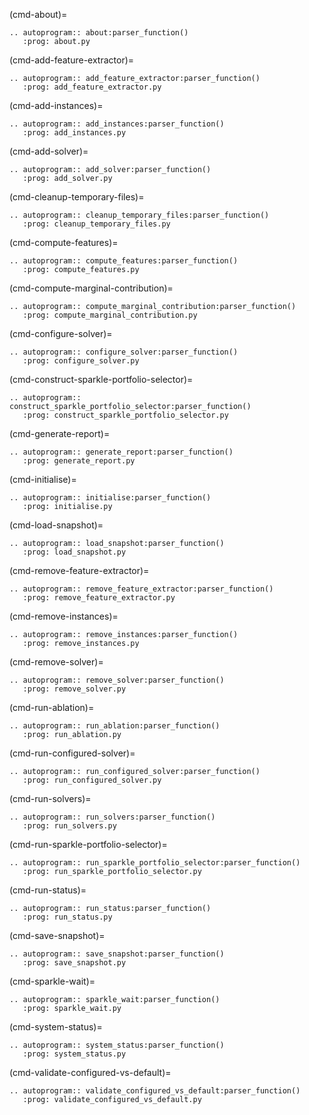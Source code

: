 (cmd-about)=

```{eval-rst}
.. autoprogram:: about:parser_function()
   :prog: about.py

```

(cmd-add-feature-extractor)=

```{eval-rst}
.. autoprogram:: add_feature_extractor:parser_function()
   :prog: add_feature_extractor.py

```

(cmd-add-instances)=

```{eval-rst}
.. autoprogram:: add_instances:parser_function()
   :prog: add_instances.py

```

(cmd-add-solver)=

```{eval-rst}
.. autoprogram:: add_solver:parser_function()
   :prog: add_solver.py

```

(cmd-cleanup-temporary-files)=

```{eval-rst}
.. autoprogram:: cleanup_temporary_files:parser_function()
   :prog: cleanup_temporary_files.py

```

(cmd-compute-features)=

```{eval-rst}
.. autoprogram:: compute_features:parser_function()
   :prog: compute_features.py

```

(cmd-compute-marginal-contribution)=

```{eval-rst}
.. autoprogram:: compute_marginal_contribution:parser_function()
   :prog: compute_marginal_contribution.py

```

(cmd-configure-solver)=

```{eval-rst}
.. autoprogram:: configure_solver:parser_function()
   :prog: configure_solver.py

```

(cmd-construct-sparkle-portfolio-selector)=

```{eval-rst}
.. autoprogram:: construct_sparkle_portfolio_selector:parser_function()
   :prog: construct_sparkle_portfolio_selector.py

```

(cmd-generate-report)=

```{eval-rst}
.. autoprogram:: generate_report:parser_function()
   :prog: generate_report.py

```

(cmd-initialise)=

```{eval-rst}
.. autoprogram:: initialise:parser_function()
   :prog: initialise.py

```

(cmd-load-snapshot)=

```{eval-rst}
.. autoprogram:: load_snapshot:parser_function()
   :prog: load_snapshot.py

```

(cmd-remove-feature-extractor)=

```{eval-rst}
.. autoprogram:: remove_feature_extractor:parser_function()
   :prog: remove_feature_extractor.py

```

(cmd-remove-instances)=

```{eval-rst}
.. autoprogram:: remove_instances:parser_function()
   :prog: remove_instances.py

```

(cmd-remove-solver)=

```{eval-rst}
.. autoprogram:: remove_solver:parser_function()
   :prog: remove_solver.py

```

(cmd-run-ablation)=

```{eval-rst}
.. autoprogram:: run_ablation:parser_function()
   :prog: run_ablation.py

```

(cmd-run-configured-solver)=

```{eval-rst}
.. autoprogram:: run_configured_solver:parser_function()
   :prog: run_configured_solver.py

```

(cmd-run-solvers)=

```{eval-rst}
.. autoprogram:: run_solvers:parser_function()
   :prog: run_solvers.py

```

(cmd-run-sparkle-portfolio-selector)=

```{eval-rst}
.. autoprogram:: run_sparkle_portfolio_selector:parser_function()
   :prog: run_sparkle_portfolio_selector.py

```

(cmd-run-status)=

```{eval-rst}
.. autoprogram:: run_status:parser_function()
   :prog: run_status.py

```

(cmd-save-snapshot)=

```{eval-rst}
.. autoprogram:: save_snapshot:parser_function()
   :prog: save_snapshot.py

```

(cmd-sparkle-wait)=

```{eval-rst}
.. autoprogram:: sparkle_wait:parser_function()
   :prog: sparkle_wait.py

```

(cmd-system-status)=

```{eval-rst}
.. autoprogram:: system_status:parser_function()
   :prog: system_status.py

```

(cmd-validate-configured-vs-default)=

```{eval-rst}
.. autoprogram:: validate_configured_vs_default:parser_function()
   :prog: validate_configured_vs_default.py

```
